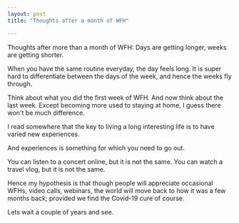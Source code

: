 ```yaml
---
layout: post
title: "Thoughts after a month of WFH"

---
```


Thoughts after more than a month of WFH: Days are getting longer, weeks are getting shorter.

When you have the same routine everyday, the day feels long. It is super hard to differentiate between the days of the week, and hence the weeks fly through.

Think about what you did the first week of WFH. And now think about the last week. Except becoming more used to staying at home, I guess there won't be much difference.

I read somewhere that the key to living a long interesting life is to have varied new experiences.

And experiences is something for which you need to go out.

You can listen to a concert online, but it is not the same.
You can watch a travel vlog, but it is not the same.

Hence my hypothesis is that though people will appreciate occasional WFHs, video calls, webinars, the world will move back to how it was a few months back; provided we find the Covid-19 cure of course.

Lets wait a couple of years and see.
